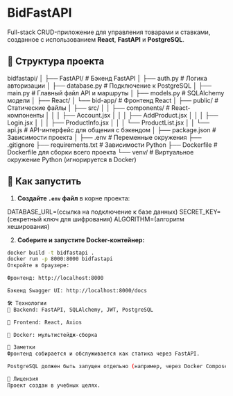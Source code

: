 # BidFastAPI

Full-stack CRUD-приложение для управления товарами и ставками, созданное с использованием **React**, **FastAPI** и **PostgreSQL**.

## 📁 Структура проекта

bidfastapi/
│
├── FastAPI/ # Бэкенд FastAPI
│ ├── auth.py # Логика авторизации
│ ├── database.py # Подключение к PostgreSQL
│ ├── main.py # Главный файл API и маршруты
│ ├── models.py # SQLAlchemy модели
│
├── React/
│ └── bid-app/ # Фронтенд React
│ ├── public/ # Статические файлы
│ ├── src/
│ │ ├── components/ # React-компоненты
│ │ │ ├── Account.jsx
│ │ │ ├── AddProduct.jsx
│ │ │ ├── Login.jsx
│ │ │ ├── ProductInfo.jsx
│ │ │ └── ProductList.jsx
│ │ └── api.js # API-интерфейс для общения с бэкендом
│ ├── package.json # Зависимости проекта
│
├── .env # Переменные окружения
├── .gitignore
├── requirements.txt # Зависимости Python
├── Dockerfile # Dockerfile для сборки всего проекта
└── venv/ # Виртуальное окружение Python (игнорируется в Docker)

## 🚀 Как запустить

1. **Создайте `.env` файл** в корне проекта:

DATABASE_URL=(ссылка на подключение к базе данных)
SECRET_KEY=(секретный ключ для шифрования)
ALGORITHM=(алгоритм хеширования)

2. **Соберите и запустите Docker-контейнер:**

```bash
docker build -t bidfastapi .
docker run -p 8000:8000 bidfastapi
Откройте в браузере:

Фронтенд: http://localhost:8000

Бэкенд Swagger UI: http://localhost:8000/docs

🛠 Технологии
🧠 Backend: FastAPI, SQLAlchemy, JWT, PostgreSQL

🎨 Frontend: React, Axios

🐳 Docker: мультистейдж-сборка

📌 Заметки
Фронтенд собирается и обслуживается как статика через FastAPI.

PostgreSQL должен быть запущен отдельно (например, через Docker Compose, если необходимо).

🔗 Лицензия
Проект создан в учебных целях.

